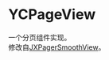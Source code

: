 # YCPageView
一个分页组件实现。  
修改自[JXPagerSmoothView](https://github.com/pujiaxin33/JXPagingView/blob/master/Sources/JXPagerView/JXPagerSmoothView.h)。
